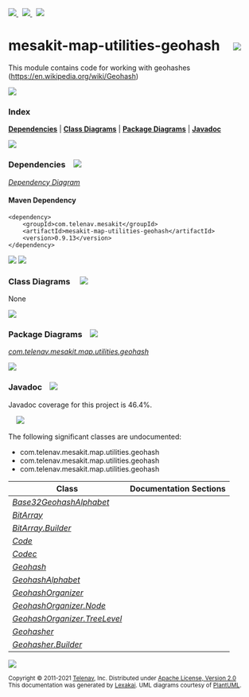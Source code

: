 [//]: # (start-user-text)

<a href="https://www.mesakit.org">
<img src="https://telenav.github.io/telenav-assets/images/icons/web-32.png" srcset="https://telenav.github.io/telenav-assets/images/icons/web-32-2x.png 2x"/>
</a>
&nbsp;
<a href="https://twitter.com/openmesakit">
<img src="https://telenav.github.io/telenav-assets/images/logos/twitter/twitter-32.png" srcset="https://telenav.github.io/telenav-assets/images/logos/twitter/twitter-32-2x.png 2x"/>
</a>
&nbsp;
<a href="https://mesakit.zulipchat.com">
<img src="https://telenav.github.io/telenav-assets/images/logos/zulip/zulip-32.png" srcset="https://telenav.github.io/telenav-assets/images/logos/zulip/zulip-32-2x.png 2x"/>
</a>

[//]: # (end-user-text)

# mesakit-map-utilities-geohash &nbsp;&nbsp; <img src="https://telenav.github.io/telenav-assets/images/icons//toolbox-32.png" srcset="https://telenav.github.io/telenav-assets/images/icons//toolbox-32-2x.png 2x"/>

This module contains code for working with geohashes (https://en.wikipedia.org/wiki/Geohash)

<img src="https://telenav.github.io/telenav-assets/images/separators/horizontal-line-512.png" srcset="https://telenav.github.io/telenav-assets/images/separators/horizontal-line-512-2x.png 2x"/>

### Index



[**Dependencies**](#dependencies) | [**Class Diagrams**](#class-diagrams) | [**Package Diagrams**](#package-diagrams) | [**Javadoc**](#javadoc)

<img src="https://telenav.github.io/telenav-assets/images/separators/horizontal-line-512.png" srcset="https://telenav.github.io/telenav-assets/images/separators/horizontal-line-512-2x.png 2x"/>

### Dependencies <a name="dependencies"></a> &nbsp;&nbsp; <img src="https://telenav.github.io/telenav-assets/images/icons/dependencies-32.png" srcset="https://telenav.github.io/telenav-assets/images/icons/dependencies-32-2x.png 2x"/>

[*Dependency Diagram*](https://www.mesakit.org/0.9.13/lexakai/mesakit/mesakit-map/utilities/geohash/documentation/diagrams/dependencies.svg)

#### Maven Dependency

    <dependency>
        <groupId>com.telenav.mesakit</groupId>
        <artifactId>mesakit-map-utilities-geohash</artifactId>
        <version>0.9.13</version>
    </dependency>

<img src="https://telenav.github.io/telenav-assets/images/separators/horizontal-line-128.png" srcset="https://telenav.github.io/telenav-assets/images/separators/horizontal-line-128-2x.png 2x"/>

[//]: # (start-user-text)



[//]: # (end-user-text)

<img src="https://telenav.github.io/telenav-assets/images/separators/horizontal-line-128.png" srcset="https://telenav.github.io/telenav-assets/images/separators/horizontal-line-128-2x.png 2x"/>

### Class Diagrams <a name="class-diagrams"></a> &nbsp; &nbsp; <img src="https://telenav.github.io/telenav-assets/images/icons/diagram-40.png" srcset="https://telenav.github.io/telenav-assets/images/icons/diagram-40-2x.png 2x"/>

None

<img src="https://telenav.github.io/telenav-assets/images/separators/horizontal-line-128.png" srcset="https://telenav.github.io/telenav-assets/images/separators/horizontal-line-128-2x.png 2x"/>

### Package Diagrams <a name="package-diagrams"></a> &nbsp;&nbsp; <img src="https://telenav.github.io/telenav-assets/images/icons/box-32.png" srcset="https://telenav.github.io/telenav-assets/images/icons/box-32-2x.png 2x"/>

[*com.telenav.mesakit.map.utilities.geohash*](https://www.mesakit.org/0.9.13/lexakai/mesakit/mesakit-map/utilities/geohash/documentation/diagrams/com.telenav.mesakit.map.utilities.geohash.svg)

<img src="https://telenav.github.io/telenav-assets/images/separators/horizontal-line-128.png" srcset="https://telenav.github.io/telenav-assets/images/separators/horizontal-line-128-2x.png 2x"/>

### Javadoc <a name="javadoc"></a> &nbsp;&nbsp; <img src="https://telenav.github.io/telenav-assets/images/icons/books-24.png" srcset="https://telenav.github.io/telenav-assets/images/icons/books-24-2x.png 2x"/>

Javadoc coverage for this project is 46.4%.  
  
&nbsp; &nbsp; <img src="https://telenav.github.io/telenav-assets/images/meter/meter-50-96.png" srcset="https://telenav.github.io/telenav-assets/images/meter/meter-50-96-2x.png 2x"/>


The following significant classes are undocumented:  

- com.telenav.mesakit.map.utilities.geohash  
- com.telenav.mesakit.map.utilities.geohash  
- com.telenav.mesakit.map.utilities.geohash

| Class | Documentation Sections |
|---|---|
| [*Base32GeohashAlphabet*](https://www.mesakit.org/0.9.13/javadoc/mesakit/mesakit.map.utilities.geohash////////////////////////////////////////////////////////////////.html) |  |  
| [*BitArray*](https://www.mesakit.org/0.9.13/javadoc/mesakit/mesakit.map.utilities.geohash///////////////////////////////////////////////////.html) |  |  
| [*BitArray.Builder*](https://www.mesakit.org/0.9.13/javadoc/mesakit/mesakit.map.utilities.geohash///////////////////////////////////////////////////////////.html) |  |  
| [*Code*](https://www.mesakit.org/0.9.13/javadoc/mesakit/mesakit.map.utilities.geohash///////////////////////////////////////////////.html) |  |  
| [*Codec*](https://www.mesakit.org/0.9.13/javadoc/mesakit/mesakit.map.utilities.geohash////////////////////////////////////////////////.html) |  |  
| [*Geohash*](https://www.mesakit.org/0.9.13/javadoc/mesakit/mesakit.map.utilities.geohash//////////////////////////////////////////////////.html) |  |  
| [*GeohashAlphabet*](https://www.mesakit.org/0.9.13/javadoc/mesakit/mesakit.map.utilities.geohash//////////////////////////////////////////////////////////.html) |  |  
| [*GeohashOrganizer*](https://www.mesakit.org/0.9.13/javadoc/mesakit/mesakit.map.utilities.geohash///////////////////////////////////////////////////////////.html) |  |  
| [*GeohashOrganizer.Node*](https://www.mesakit.org/0.9.13/javadoc/mesakit/mesakit.map.utilities.geohash////////////////////////////////////////////////////////////////.html) |  |  
| [*GeohashOrganizer.TreeLevel*](https://www.mesakit.org/0.9.13/javadoc/mesakit/mesakit.map.utilities.geohash/////////////////////////////////////////////////////////////////////.html) |  |  
| [*Geohasher*](https://www.mesakit.org/0.9.13/javadoc/mesakit/mesakit.map.utilities.geohash////////////////////////////////////////////////////.html) |  |  
| [*Geohasher.Builder*](https://www.mesakit.org/0.9.13/javadoc/mesakit/mesakit.map.utilities.geohash////////////////////////////////////////////////////////////.html) |  |  

[//]: # (start-user-text)



[//]: # (end-user-text)

<img src="https://telenav.github.io/telenav-assets/images/separators/horizontal-line-512.png" srcset="https://telenav.github.io/telenav-assets/images/separators/horizontal-line-512-2x.png 2x"/>

<sub>Copyright &#169; 2011-2021 [Telenav](https://telenav.com), Inc. Distributed under [Apache License, Version 2.0](LICENSE)</sub>  
<sub>This documentation was generated by [Lexakai](https://lexakai.org). UML diagrams courtesy of [PlantUML](https://plantuml.com).</sub>
